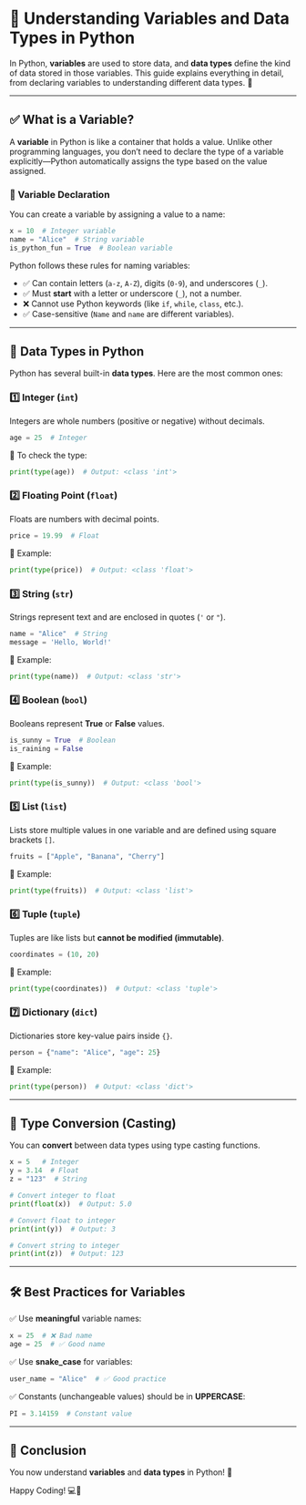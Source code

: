 # 🐍 Understanding Variables and Data Types in Python

In Python, **variables** are used to store data, and **data types** define the kind of data stored in those variables. This guide explains everything in detail, from declaring variables to understanding different data types. 🚀

---

## ✅ What is a Variable?
A **variable** in Python is like a container that holds a value. Unlike other programming languages, you don’t need to declare the type of a variable explicitly—Python automatically assigns the type based on the value assigned.

### 📌 Variable Declaration
You can create a variable by assigning a value to a name:
```python
x = 10  # Integer variable
name = "Alice"  # String variable
is_python_fun = True  # Boolean variable
```
Python follows these rules for naming variables:
- ✅ Can contain letters (`a-z`, `A-Z`), digits (`0-9`), and underscores (`_`).
- ✅ Must **start** with a letter or underscore (`_`), not a number.
- ❌ Cannot use Python keywords (like `if`, `while`, `class`, etc.).
- ✅ Case-sensitive (`Name` and `name` are different variables).

---

## 🔢 Data Types in Python
Python has several built-in **data types**. Here are the most common ones:

### 1️⃣ **Integer (`int`)**
Integers are whole numbers (positive or negative) without decimals.
```python
age = 25  # Integer
```
🔹 To check the type:
```python
print(type(age))  # Output: <class 'int'>
```

### 2️⃣ **Floating Point (`float`)**
Floats are numbers with decimal points.
```python
price = 19.99  # Float
```
🔹 Example:
```python
print(type(price))  # Output: <class 'float'>
```

### 3️⃣ **String (`str`)**
Strings represent text and are enclosed in quotes (`'` or `"`).
```python
name = "Alice"  # String
message = 'Hello, World!'
```
🔹 Example:
```python
print(type(name))  # Output: <class 'str'>
```

### 4️⃣ **Boolean (`bool`)**
Booleans represent **True** or **False** values.
```python
is_sunny = True  # Boolean
is_raining = False
```
🔹 Example:
```python
print(type(is_sunny))  # Output: <class 'bool'>
```

### 5️⃣ **List (`list`)**
Lists store multiple values in one variable and are defined using square brackets `[]`.
```python
fruits = ["Apple", "Banana", "Cherry"]
```
🔹 Example:
```python
print(type(fruits))  # Output: <class 'list'>
```

### 6️⃣ **Tuple (`tuple`)**
Tuples are like lists but **cannot be modified (immutable)**.
```python
coordinates = (10, 20)
```
🔹 Example:
```python
print(type(coordinates))  # Output: <class 'tuple'>
```

### 7️⃣ **Dictionary (`dict`)**
Dictionaries store key-value pairs inside `{}`.
```python
person = {"name": "Alice", "age": 25}
```
🔹 Example:
```python
print(type(person))  # Output: <class 'dict'>
```

---

## 🔄 Type Conversion (Casting)
You can **convert** between data types using type casting functions.
```python
x = 5   # Integer
y = 3.14  # Float
z = "123"  # String

# Convert integer to float
print(float(x))  # Output: 5.0

# Convert float to integer
print(int(y))  # Output: 3

# Convert string to integer
print(int(z))  # Output: 123
```

---

## 🛠 Best Practices for Variables
✅ Use **meaningful** variable names:
```python
x = 25  # ❌ Bad name
age = 25  # ✅ Good name
```
✅ Use **snake_case** for variables:
```python
user_name = "Alice"  # ✅ Good practice
```
✅ Constants (unchangeable values) should be in **UPPERCASE**:
```python
PI = 3.14159  # Constant value
```

---

## 🎯 Conclusion
You now understand **variables** and **data types** in Python! 🎉

Happy Coding! 💻🐍

